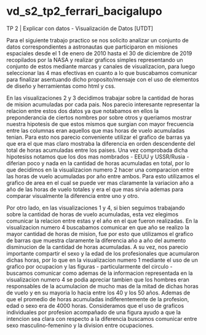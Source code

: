 # vd_s2_tp2_ferrari_bacigalupo
TP 2 | Explicar con datos - Visualización de Datos [UTDT]

Para el siguiente trabajo practico se nos solicito analizar un conjunto de datos correspondientes a astronautas que participaron en misiones espaciales desde el 1 de enero de 2010 hasta el 30 de diciembre de 2019 recopilados por la NASA y realizar graficos simples representando un conjunto de estos mediante marcas y canales de visualizacion, para luego seleccionar las 4 mas efectivas en cuanto a lo que buscabamos comunicar para finalizar asentuando dicho proposito/mensaje con el uso de elementos de diseño y herramientas como html y css. 

En las visualizaciones 2 y 3 decidimos trabajar sobre la cantidad de horas de mision acumuladas por cada pais. Nos parecio interesante representar la relacion entre estos dos datos ya que notabamos en ellos la preponderancia de ciertos nombres por sobre otros y queriamos mostrar nuestra hipotesis de que estos mismos que surgian con mayor frecuencia entre las columnas eran aquellos que mas horas de vuelo acumuladas tenian. Para esto nos parecio conveniente utilizar el grafico de barras ya que era el que mas claro mostraba la diferencia en orden descendente del total de horas acumuladas entre los paises. Una vez comprobada dicha hipotesiss notamos que los dos mas nombrados - EEUU y USSR/Rusia - diferian poco y nada en la cantidad de horas acumuladas en total, por lo que decidimos en la visualizacion numero 2 hacer una comparacion entre las horas de vuelo acumuladas por año entre ambos. Para esto utilizamos el grafico de area en el cual se puede ver mas claramente la variacion año a año de las horas de vuelo totales y era el que mas sirvia ademas para comparar visualmente la diferencia entre uno y otro. 

Por otro lado, en las visualizaciones 1 y 4, si bien seguimos trabajando sobre la cantidad de horas de vuelo acumuladas, esta vez elegimos comunicar la relacion entre estas y el año en el que fueron realizadas. En la visualizacion numero 4 buscabamos comunicar en que año se realizo la mayor cantidad de horas de mision, fue por esto que utilizamos el grafico de barras que muestra claramente la diferencia año a año del aumento disminucion de la cantidad de horas acumuladas. A su vez, nos parecio importante compartir el sexo y la edad de los profesionales que acumularon dichas horas, por lo que en la visualizacion numero 1 mediante el uso de un grafico por ocupacion y las figuras - particularmente del circulo - buscamos comunicar como ademas de la informacion representada en la visualizacion numero 4 se podia apreciar tambien que los hombres eran responsables de la acumulacion de mucho mas de la mitad de dichas horas de vuelo y en su mayoria lo hacia entre los 40 y los 50 años. Ademas de que el promedio de horas acumuladas indiferentemente de la profesion, edad o sexo era de 4000 horas. Consideramos que el uso de graficos individuales por profesion acompañado de una figura ayudo a que la intencion sea clara con respecto a la diferencia buscamos comunicar entre sexo masculino-femenino y la division entre ocupaciones.